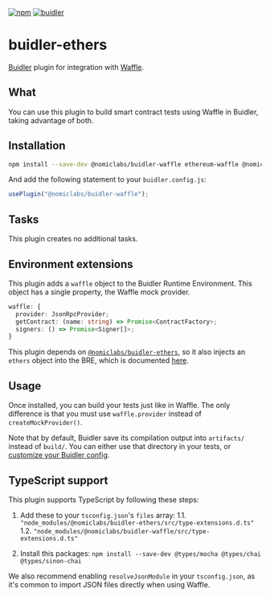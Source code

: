 [![npm](https://img.shields.io/npm/v/@nomiclabs/buidler-waffle.svg)](https://www.npmjs.com/package/@nomiclabs/buidler-waffle)
[![buidler](https://buidler.dev/buidler-plugin-badge.svg?1)](https://buidler.dev)

# buidler-ethers

[Buidler](http://getbuidler.com) plugin for integration with [Waffle](https://getwaffle.io/).

## What

You can use this plugin to build smart contract tests using Waffle in Buidler, taking advantage of both.

## Installation

```bash
npm install --save-dev @nomiclabs/buidler-waffle ethereum-waffle @nomiclabs/buidler-ethers ethers@^4.0.23
```

And add the following statement to your `buidler.config.js`:

```js
usePlugin("@nomiclabs/buidler-waffle");
```

## Tasks

This plugin creates no additional tasks.

## Environment extensions

This plugin adds a `waffle` object to the Buidler Runtime Environment. This object has a single property, the Waffle
mock provider.

```ts
waffle: {
  provider: JsonRpcProvider;
  getContract: (name: string) => Promise<ContractFactory>;
  signers: () => Promise<Signer[]>;
}
```

This plugin depends on [`@nomiclabs/buidler-ethers`](https://github.com/nomiclabs/buidler/tree/master/packages/buidler-ethers),
so it also injects an `ethers` object into the BRE, which is documented [here](https://github.com/nomiclabs/buidler/tree/master/packages/buidler-ethers#environment-extensions).

## Usage

Once installed, you can build your tests just like in Waffle. The only difference is that you must use `waffle.provider`
instead of `createMockProvider()`.

Note that by default, Buidler save its compilation output into `artifacts/` instead of `build/`. You can either use
that directory in your tests, or [customize your Buidler config](https://buidler.dev/config/#path-configuration).  

## TypeScript support

This plugin supports TypeScript by following these steps:

1. Add these to your `tsconfig.json`'s `files` array:
   1.1. `"node_modules/@nomiclabs/buidler-ethers/src/type-extensions.d.ts"`
   1.2. `"node_modules/@nomiclabs/buidler-waffle/src/type-extensions.d.ts"`

2. Install this packages: `npm install --save-dev @types/mocha @types/chai @types/sinon-chai`

We also recommend enabling `resolveJsonModule` in your `tsconfig.json`, as it's common
to import JSON files directly when using Waffle.
